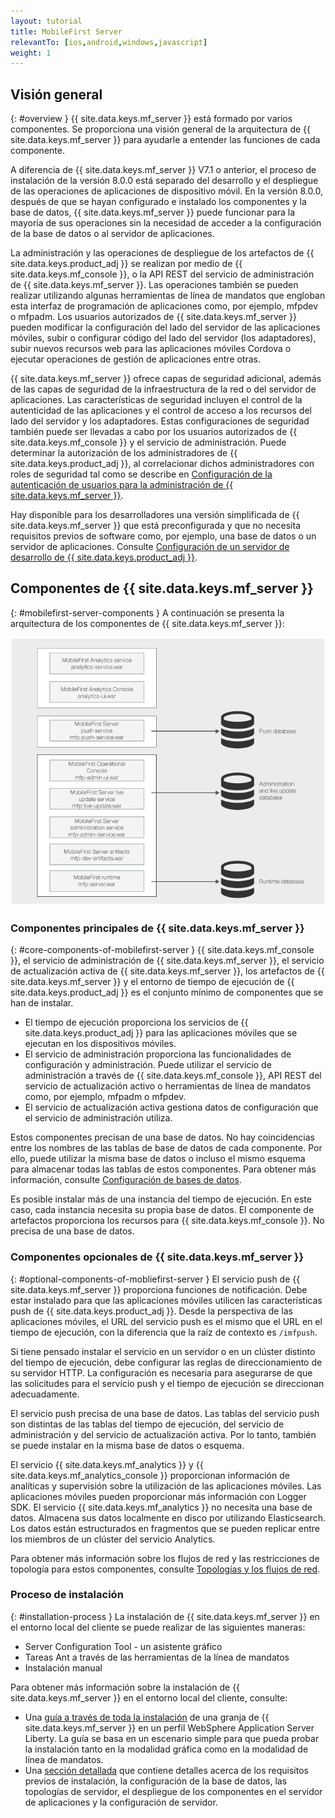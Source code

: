 ```yaml
---
layout: tutorial
title: MobileFirst Server
relevantTo: [ios,android,windows,javascript]
weight: 1
---
```

<!-- NLS_CHARSET=UTF-8 -->
## Visión general
{: #overview }
{{ site.data.keys.mf_server }} está formado por varios componentes. Se proporciona una visión general de la arquitectura de {{ site.data.keys.mf_server }} para ayudarle a entender las funciones de cada componente.

A diferencia de {{ site.data.keys.mf_server }} V7.1 o anterior, el proceso de instalación de la versión 8.0.0 está separado del desarrollo y el despliegue de las operaciones de aplicaciones de dispositivo móvil. En la versión 8.0.0, después de que se hayan configurado e instalado los componentes y la base de datos, {{ site.data.keys.mf_server }} puede funcionar para la mayoría de sus operaciones sin la necesidad de acceder a la configuración de la base de datos o al servidor de aplicaciones.

La administración y las operaciones de despliegue de los artefactos de {{ site.data.keys.product_adj }} se realizan por medio de {{ site.data.keys.mf_console }}, o la API REST del servicio de administración de {{ site.data.keys.mf_server }}. Las operaciones también se pueden realizar utilizando algunas herramientas de línea de mandatos que engloban esta interfaz de programación de aplicaciones como, por ejemplo, mfpdev o mfpadm. Los usuarios autorizados de {{ site.data.keys.mf_server }} pueden modificar la configuración del lado del servidor de las aplicaciones móviles, subir o configurar código del lado del servidor (los adaptadores), subir nuevos recursos web para las aplicaciones móviles Cordova o ejecutar operaciones de gestión de aplicaciones entre otras.

{{ site.data.keys.mf_server }} ofrece capas de seguridad adicional, además de las capas de seguridad de la infraestructura de la red o del servidor de aplicaciones. Las características de seguridad incluyen el control de la autenticidad de las aplicaciones y el control de acceso a los recursos del lado del servidor y los adaptadores. Estas configuraciones de seguridad también puede ser llevadas a cabo por los usuarios autorizados de {{ site.data.keys.mf_console }} y el servicio de administración. Puede determinar la autorización de los administradores de {{ site.data.keys.product_adj }}, al correlacionar dichos administradores con roles de seguridad tal como se describe en [Configuración de la autenticación de usuarios para la administración de {{ site.data.keys.mf_server }}](../../../installation-configuration/production/server-configuration).

Hay disponible para los desarrolladores una versión simplificada de {{ site.data.keys.mf_server }} que está preconfigurada y que no necesita requisitos previos de software como, por ejemplo, una base de datos o un servidor de aplicaciones. Consulte [Configuración de un servidor de desarrollo de {{ site.data.keys.product_adj }}](../../../installation-configuration/development).

## Componentes de {{ site.data.keys.mf_server }}
{: #mobilefirst-server-components }
A continuación se presenta la arquitectura de los componentes de {{ site.data.keys.mf_server }}:

![Componentes que forman {{ site.data.keys.mf_server }}](server_components.jpg)

### Componentes principales de {{ site.data.keys.mf_server }}
{: #core-components-of-mobilefirst-server }
{{ site.data.keys.mf_console }}, el servicio de administración de {{ site.data.keys.mf_server }}, el servicio de actualización activa de {{ site.data.keys.mf_server }}, los artefactos de {{ site.data.keys.mf_server }} y el entorno de tiempo de ejecución de {{ site.data.keys.product_adj }} es el conjunto mínimo de componentes que se han de instalar. 

* El tiempo de ejecución proporciona los servicios de {{ site.data.keys.product_adj }} para las aplicaciones móviles que se ejecutan en los dispositivos móviles.
* El servicio de administración proporciona las funcionalidades de configuración y administración. Puede utilizar el servicio de administración a través de {{ site.data.keys.mf_console }}, API REST del servicio de actualización activo o herramientas de línea de mandatos como, por ejemplo, mfpadm o mfpdev. 
* El servicio de actualización activa gestiona datos de configuración que el servicio de administración utiliza.

Estos componentes precisan de una base de datos. No hay coincidencias entre los nombres de las tablas de base de datos de cada componente. Por ello, puede utilizar la misma base de datos o incluso el mismo esquema para almacenar todas las tablas de estos componentes. Para obtener más información, consulte [Configuración de bases de datos](../../../installation-configuration/production/server-configuration).

Es posible instalar más de una instancia del tiempo de ejecución. En este caso, cada instancia necesita su propia base de datos. El componente de artefactos proporciona los recursos para {{ site.data.keys.mf_console }}. No precisa de una base de datos.

### Componentes opcionales de {{ site.data.keys.mf_server }}
{: #optional-components-of-mobliefirst-server }
El servicio push de {{ site.data.keys.mf_server }} proporciona funciones de notificación. Debe estar instalado para que las aplicaciones móviles utilicen las características push de {{ site.data.keys.product_adj }}. Desde la perspectiva de las aplicaciones móviles, el URL del servicio push es el mismo que el URL en el tiempo de ejecución, con la diferencia que la raíz de contexto es `/imfpush`.

Si tiene pensado instalar el servicio en un servidor o en un clúster distinto del tiempo de ejecución, debe configurar las reglas de direccionamiento de su servidor HTTP. La configuración es necesaria para asegurarse de que las solicitudes para el servicio push y el tiempo de ejecución se direccionan adecuadamente. 

El servicio push precisa de una base de datos. Las tablas del servicio push son distintas de las tablas del tiempo de ejecución, del servicio de administración y del servicio de actualización activa. Por lo tanto, también se puede instalar en la misma base de datos o esquema.

El servicio {{ site.data.keys.mf_analytics }} y {{ site.data.keys.mf_analytics_console }} proporcionan información de analíticas y supervisión sobre la utilización de las aplicaciones móviles. Las aplicaciones móviles pueden proporcionar más información con Logger SDK. El servicio {{ site.data.keys.mf_analytics }} no necesita una base de datos. Almacena sus datos localmente en disco por utilizando Elasticsearch. Los datos están estructurados en fragmentos que se pueden replicar entre los miembros de un clúster del servicio Analytics.

Para obtener más información sobre los flujos de red y las restricciones de topología para estos componentes, consulte [Topologías y los flujos de red](../../../installation-configuration/production/server-configuration).

### Proceso de instalación
{: #installation-process }
La instalación de {{ site.data.keys.mf_server }} en el entorno local del cliente se puede realizar de las siguientes maneras:

* Server Configuration Tool - un asistente gráfico
* Tareas Ant a través de las herramientas de la línea de mandatos
* Instalación manual

Para obtener más información sobre la instalación de {{ site.data.keys.mf_server }} en el entorno local del cliente, consulte:

* Una [guía a través de toda la instalación](../../../installation-configuration/production/) de una granja de {{ site.data.keys.mf_server }} en un perfil WebSphere Application Server Liberty. La guía se basa en un escenario simple para que pueda probar la instalación tanto en la modalidad gráfica como en la modalidad de línea de mandatos.
* Una [sección detallada](../../../installation-configuration/production/) que contiene detalles acerca de los requisitos previos de instalación, la configuración de la base de datos, las topologías de servidor, el despliegue de los componentes en el servidor de aplicaciones y la configuración de servidor.

